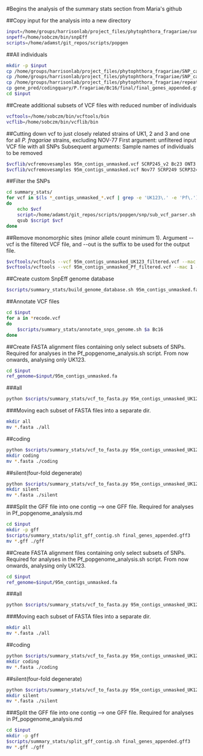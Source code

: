 #Begins the analysis of the summary stats section from Maria's github

##Copy input for the analysis into a new directory

```bash
input=/home/groups/harrisonlab/project_files/phytophthora_fragariae/summary_stats
snpeff=/home/sobczm/bin/snpEff
scripts=/home/adamst/git_repos/scripts/popgen
```

##All individuals

```bash
mkdir -p $input
cp /home/groups/harrisonlab/project_files/phytophthora_fragariae/SNP_calling/95m_contigs_unmasked.vcf $input
cp /home/groups/harrisonlab/project_files/phytophthora_fragariae/SNP_calling/95m_contigs_unmasked_filtered.vcf $input
cp /home/groups/harrisonlab/project_files/phytophthora_fragariae/repeat_masked/P.fragariae/Bc16/filtered_contigs_repmask/95m_contigs_unmasked.fa $input
cp gene_pred/codingquary/P.fragariae/Bc16/final/final_genes_appended.gff3 $input
cd $input
```

##Create additional subsets of VCF files with reduced number of individuals

```bash
vcftools=/home/sobczm/bin/vcftools/bin
vcflib=/home/sobczm/bin/vcflib/bin
```

##Cutting down vcf to just closely related strains of UK1, 2 and 3 and one for all *P. fragariae* strains, excluding NOV-77
First argument: unfiltered input VCF file with all SNPs
Subsequent arguments: Sample names of individuals to be removed

```bash
$vcflib/vcfremovesamples 95m_contigs_unmasked.vcf SCRP245_v2 Bc23 ONT3 Nov77 SCRP249 SCRP324 SCRP333 >95m_contigs_unmasked_UK123.vcf
$vcflib/vcfremovesamples 95m_contigs_unmasked.vcf Nov77 SCRP249 SCRP324 SCRP333 >95m_contigs_unmasked_Pf.vcf
```

##Filter the SNPs

```bash
cd summary_stats/
for vcf in $(ls *_contigs_unmasked_*.vcf | grep -e 'UK123\.' -e 'Pf\.')
do
    echo $vcf
    script=/home/adamst/git_repos/scripts/popgen/snp/sub_vcf_parser.sh
    qsub $script $vcf
done
```

##Remove monomorphic sites (minor allele count minimum 1). Argument --vcf is the filtered VCF file, and --out is the suffix to be used for the output file.

```bash
$vcftools/vcftools --vcf 95m_contigs_unmasked_UK123_filtered.vcf --mac 1 --recode --out 95m_contigs_unmasked_UK123_filtered
$vcftools/vcftools --vcf 95m_contigs_unmasked_Pf_filtered.vcf --mac 1 --recode --out 95m_contigs_unmasked_Pf_filtered
```

##Create custom SnpEff genome database

```bash
$scripts/summary_stats/build_genome_database.sh 95m_contigs_unmasked.fa final_genes_appended.gff3 Bc16
```

##Annotate VCF files

```bash
cd $input
for a in *recode.vcf
do
    $scripts/summary_stats/annotate_snps_genome.sh $a Bc16
done
```

##Create FASTA alignment files containing only select subsets of SNPs. Required for analyses in the Pf_popgenome_analysis.sh script. From now onwards, analysing only UK123.

```bash
cd $input
ref_genome=$input/95m_contigs_unmasked.fa
```

###all

```bash
python $scripts/summary_stats/vcf_to_fasta.py 95m_contigs_unmasked_UK123_filtered.recode_annotated.vcf $ref_genome 2
```

###Moving each subset of FASTA files into a separate dir.

```bash
mkdir all
mv *.fasta ./all
```

##coding

```bash
python $scripts/summary_stats/vcf_to_fasta.py 95m_contigs_unmasked_UK123_filtered.recode_coding.vcf $ref_genome 2
mkdir coding
mv *.fasta ./coding
```

##silent(four-fold degenerate)

```bash
python $scripts/summary_stats/vcf_to_fasta.py 95m_contigs_unmasked_UK123_filtered.recode_syn_4fd.vcf $ref_genome 2
mkdir silent
mv *.fasta ./silent
```

###Split the GFF file into one contig --> one GFF file. Required for analyses in Pf_popgenome_analysis.md

```bash
cd $input
mkdir -p gff
$scripts/summary_stats/split_gff_contig.sh final_genes_appended.gff3
mv *.gff ./gff
```

##Create FASTA alignment files containing only select subsets of SNPs. Required for analyses in the Pf_popgenome_analysis.sh script. From now onwards, analysing only UK123.

```bash
cd $input
ref_genome=$input/95m_contigs_unmasked.fa
```

###all

```bash
python $scripts/summary_stats/vcf_to_fasta.py 95m_contigs_unmasked_UK123_filtered.recode_annotated.vcf $ref_genome 2
```

###Moving each subset of FASTA files into a separate dir.

```bash
mkdir all
mv *.fasta ./all
```

##coding

```bash
python $scripts/summary_stats/vcf_to_fasta.py 95m_contigs_unmasked_UK123_filtered.recode_coding.vcf $ref_genome 2
mkdir coding
mv *.fasta ./coding
```

##silent(four-fold degenerate)

```bash
python $scripts/summary_stats/vcf_to_fasta.py 95m_contigs_unmasked_UK123_filtered.recode_syn_4fd.vcf $ref_genome 2
mkdir silent
mv *.fasta ./silent
```

###Split the GFF file into one contig --> one GFF file. Required for analyses in Pf_popgenome_analysis.md

```bash
cd $input
mkdir -p gff
$scripts/summary_stats/split_gff_contig.sh final_genes_appended.gff3
mv *.gff ./gff
```
